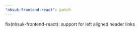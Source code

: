 ```yaml
---
"nhsuk-frontend-react": patch
---
```


fix(nhsuk-frontend-react): support for left aligned header links

